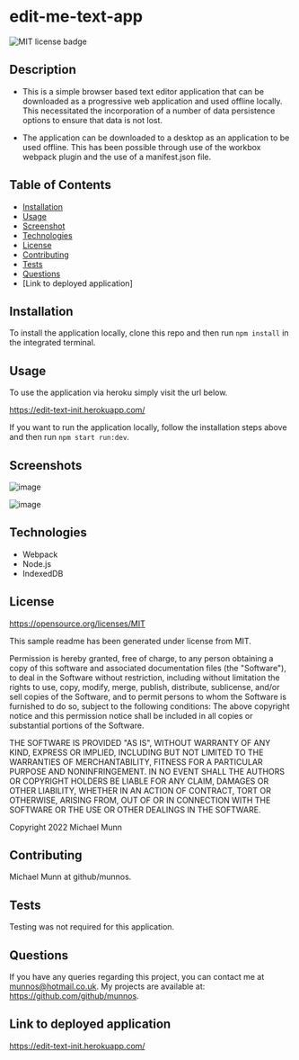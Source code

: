 # edit-me-text-app

![MIT license badge](https://img.shields.io/badge/license-MIT-blue.svg)

## Description

- This is a simple browser based text editor application that can be downloaded as a progressive web application and used offline locally. This necessitated the incorporation of a number of data persistence options to ensure that data is not lost. 

- The application can be downloaded to a desktop as an application to be used offline. This has been possible through use of the workbox webpack plugin and the use of a manifest.json file.

## Table of Contents
* [Installation](#installation)
* [Usage](#usage)
* [Screenshot](#screenshot)
* [Technologies](#technologies)
* [License](#license)
* [Contributing](#contributing)
* [Tests](#tests)
* [Questions](#questions)
* [Link to deployed application]

## Installation

To install the application locally, clone this repo and then run `npm install` in the integrated terminal. 

## Usage

To use the application via heroku simply visit the url below.

https://edit-text-init.herokuapp.com/

If you want to run the application locally, follow the installation steps above and then run `npm start run:dev`.

## Screenshots

![image](https://user-images.githubusercontent.com/88617634/201869091-49cc5555-d2db-4680-ba1d-2d4f103bbdaf.png)

![image](https://user-images.githubusercontent.com/88617634/201869228-5e41f431-0479-4196-8c63-4191c0f9f35a.png)

## Technologies

- Webpack
- Node.js
- IndexedDB

## License 

 https://opensource.org/licenses/MIT
 
 This sample readme has been generated under license from MIT.

 Permission is hereby granted, free of charge, to any person obtaining a copy of this software and associated documentation files 
(the "Software"), to deal in the Software without restriction, including without limitation the rights to use, copy, modify, 
merge, publish, distribute, sublicense, and/or sell copies of the Software, and to permit persons to whom the Software is furnished to do so, subject to the following conditions:
The above copyright notice and this permission notice shall be included in all copies or substantial portions of 
the Software.

THE SOFTWARE IS PROVIDED "AS IS", WITHOUT WARRANTY OF ANY KIND, EXPRESS OR IMPLIED, INCLUDING BUT NOT LIMITED TO THE WARRANTIES
 OF MERCHANTABILITY, FITNESS FOR A PARTICULAR PURPOSE AND NONINFRINGEMENT. IN NO EVENT SHALL THE AUTHORS OR COPYRIGHT HOLDERS BE LIABLE FOR ANY CLAIM, 
 DAMAGES OR OTHER LIABILITY, WHETHER IN AN ACTION OF CONTRACT, TORT OR OTHERWISE, ARISING FROM, OUT OF OR IN CONNECTION WITH THE SOFTWARE OR THE USE OR OTHER DEALINGS IN THE SOFTWARE.
 
 Copyright 2022 Michael Munn

## Contributing

Michael Munn at github/munnos.

## Tests

Testing was not required for this application.

## Questions

If you have any queries regarding this project, you can contact me at munnos@hotmail.co.uk. My projects are available at: https://github.com/github/munnos.

## Link to deployed application

https://edit-text-init.herokuapp.com/
